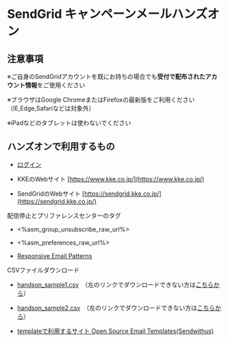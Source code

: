 # SendGrid キャンペーンメールハンズオン

## 注意事項

※ご自身のSendGridアカウントを既にお持ちの場合でも**受付で配布されたアカウント情報**をご使用ください

※ブラウザはGoogle ChromeまたはFirefoxの最新版をご利用ください（IE,Edge,Safariなどは対象外）

※iPadなどのタブレットは使わないでください

## ハンズオンで利用するもの

- [ログイン](https://app.sendgrid.com/login)

- KKEのWebサイト [https://www.kke.co.jp/](https://www.kke.co.jp/)

- SendGridのWebサイト [https://sendgrid.kke.co.jp/](https://sendgrid.kke.co.jp/)

配信停止とプリファレンスセンターのタグ
- <%asm_group_unsubscribe_raw_url%>
- <%asm_preferences_raw_url%>

- [Responsive Email Patterns](http://responsiveemailpatterns.com/)

CSVファイルダウンロード
- [handson_sample1.csv](https://mchandson.blob.core.windows.net/mchandson/handson_sample1.csv)　（左のリンクでダウンロードできない方は[こちらから](https://1drv.ms/u/s!AioRWUgfQPSShUiQqDrpzfcx5qzm)）
- [handson_sample2.csv](https://mchandson.blob.core.windows.net/mchandson/handson_sample2.csv)　（左のリンクでダウンロードできない方は[こちらから](https://1drv.ms/u/s!AioRWUgfQPSShUlJBxa92H7CPP7n)）

- [templateで利用するサイト Open Source Email Templates(Sendwithus)](https://www.sendwithus.com/resources/templates)
